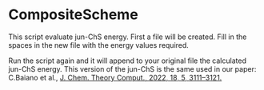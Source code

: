 # CompositeScheme
This script evaluate jun-ChS energy.
First a file will be created.
Fill in the spaces in the new file with the energy values required.

Run the script again and it will append to your original file the calculated jun-ChS energy.
This version of the jun-ChS is the same used in our paper: C.Baiano et al., [J. Chem. Theory Comput., 2022, 18, 5, 3111–3121.](https://pubs.acs.org/doi/10.1021/acs.jctc.1c01252)

